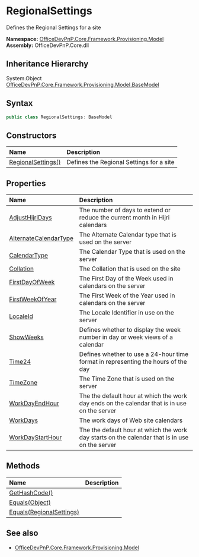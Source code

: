 # RegionalSettings
Defines the Regional Settings for a site  

**Namespace:** [OfficeDevPnP.Core.Framework.Provisioning.Model](OfficeDevPnP.Core.Framework.Provisioning.Model.md)  
**Assembly:** OfficeDevPnP.Core.dll  
## Inheritance Hierarchy
System.Object  
    [OfficeDevPnP.Core.Framework.Provisioning.Model.BaseModel](OfficeDevPnP.Core.Framework.Provisioning.Model.BaseModel.md)
## Syntax
```C#
public class RegionalSettings: BaseModel
```
## Constructors
|**Name**|**Description**|
|:-----|:-----|
| [RegionalSettings()](OfficeDevPnP.Core.Framework.Provisioning.Model.RegionalSettings.ctor1.md) |  Defines the Regional Settings for a site 
## Properties
|**Name**|**Description**|
|:-----|:-----|
| [AdjustHijriDays](OfficeDevPnP.Core.Framework.Provisioning.Model.RegionalSettings.AdjustHijriDays.md) | The number of days to extend or reduce the current month in Hijri calendars
| [AlternateCalendarType](OfficeDevPnP.Core.Framework.Provisioning.Model.RegionalSettings.AlternateCalendarType.md) | The Alternate Calendar type that is used on the server
| [CalendarType](OfficeDevPnP.Core.Framework.Provisioning.Model.RegionalSettings.CalendarType.md) | The Calendar Type that is used on the server
| [Collation](OfficeDevPnP.Core.Framework.Provisioning.Model.RegionalSettings.Collation.md) | The Collation that is used on the site
| [FirstDayOfWeek](OfficeDevPnP.Core.Framework.Provisioning.Model.RegionalSettings.FirstDayOfWeek.md) | The First Day of the Week used in calendars on the server
| [FirstWeekOfYear](OfficeDevPnP.Core.Framework.Provisioning.Model.RegionalSettings.FirstWeekOfYear.md) | The First Week of the Year used in calendars on the server
| [LocaleId](OfficeDevPnP.Core.Framework.Provisioning.Model.RegionalSettings.LocaleId.md) | The Locale Identifier in use on the server
| [ShowWeeks](OfficeDevPnP.Core.Framework.Provisioning.Model.RegionalSettings.ShowWeeks.md) | Defines whether to display the week number in day or week views of a calendar
| [Time24](OfficeDevPnP.Core.Framework.Provisioning.Model.RegionalSettings.Time24.md) | Defines whether to use a 24-hour time format in representing the hours of the day
| [TimeZone](OfficeDevPnP.Core.Framework.Provisioning.Model.RegionalSettings.TimeZone.md) | The Time Zone that is used on the server
| [WorkDayEndHour](OfficeDevPnP.Core.Framework.Provisioning.Model.RegionalSettings.WorkDayEndHour.md) | The the default hour at which the work day ends on the calendar that is in use on the server
| [WorkDays](OfficeDevPnP.Core.Framework.Provisioning.Model.RegionalSettings.WorkDays.md) | The work days of Web site calendars
| [WorkDayStartHour](OfficeDevPnP.Core.Framework.Provisioning.Model.RegionalSettings.WorkDayStartHour.md) | The the default hour at which the work day starts on the calendar that is in use on the server
## Methods
|**Name**|**Description**|
|:-----|:-----|
| [GetHashCode()](OfficeDevPnP.Core.Framework.Provisioning.Model.RegionalSettings.1c6872bd.md) | 
| [Equals(Object)](OfficeDevPnP.Core.Framework.Provisioning.Model.RegionalSettings.3520ddbb.md) | 
| [Equals(RegionalSettings)](OfficeDevPnP.Core.Framework.Provisioning.Model.RegionalSettings.40755d5c.md) | 
## See also
- [OfficeDevPnP.Core.Framework.Provisioning.Model](OfficeDevPnP.Core.Framework.Provisioning.Model.md)
